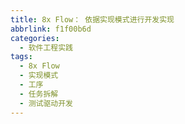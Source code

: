 ```yaml
---
title: 8x Flow： 依据实现模式进行开发实现
abbrlink: f1f00b6d
categories:
  - 软件工程实践
tags:
  - 8x Flow
  - 实现模式
  - 工序
  - 任务拆解
  - 测试驱动开发
---
```

